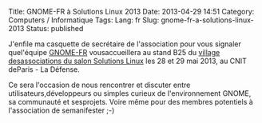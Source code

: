 Title: GNOME-FR à Solutions Linux 2013
Date: 2013-04-29 14:51
Category: Computers / Informatique
Tags:
Lang: fr
Slug: gnome-fr-a-solutions-linux-2013
Status: published

J'enfile ma casquette de secrétaire de l'association pour vous signaler quel'équipe [GNOME-FR](http://www.gnomefr.org) vousaccueillera au stand B25 du [village desassociations du salon Solutions Linux](http://www.solutionslinux.fr/Le+village+associatif+_154_161.html) les 28 et 29 mai 2013, au CNIT deParis - La Défense.

Ce sera l'occasion de nous rencontrer et discuter entre utilisateurs,développeurs ou simples curieux de l'environnement GNOME, sa communauté et sesprojets. Voire même pour des membres potentiels à l'association de semanifester ;-)
